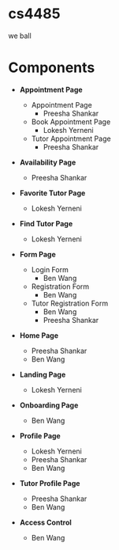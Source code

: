 # cs4485
we ball

# Components

- **Appointment Page**
  - Appointment Page
    - Preesha Shankar
  - Book Appointment Page
    - Lokesh Yerneni
  - Tutor Appointment Page
    - Preesha Shankar

- **Availability Page**
  - Preesha Shankar

- **Favorite Tutor Page**
  - Lokesh Yerneni

- **Find Tutor Page**
  - Lokesh Yerneni

- **Form Page**
  - Login Form
    - Ben Wang
  - Registration Form
    - Ben Wang
  - Tutor Registration Form
    - Ben Wang
    - Preesha Shankar

- **Home Page**
  - Preesha Shankar
  - Ben Wang

- **Landing Page**
  - Lokesh Yerneni

- **Onboarding Page**
  - Ben Wang

- **Profile Page**
  - Lokesh Yerneni
  - Preesha Shankar
  - Ben Wang

- **Tutor Profile Page**
  - Preesha Shankar
  - Ben Wang

- **Access Control**
  - Ben Wang
